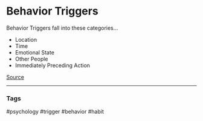 # Behavior Triggers

Behavior Triggers fall into these categories...
- Location
- Time
- Emotional State
- Other People
- Immediately Preceding Action

[Source](https://www.youtube.com/watch?v=jCWADjUA9iI) 


---
### Tags
#psychology #trigger #behavior #habit

